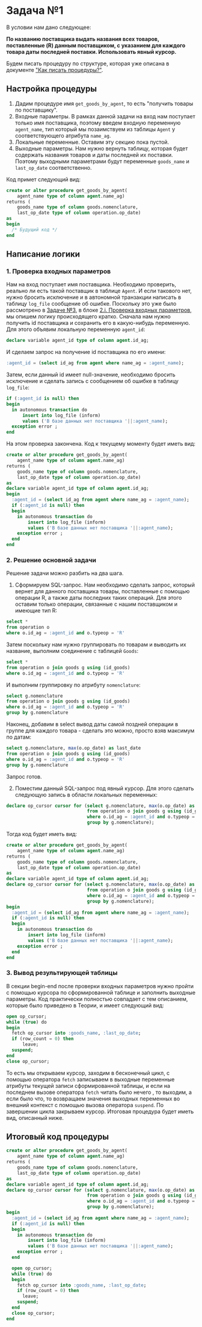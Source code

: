 # Задача №1
В условии нам дано следующее:

**По названию поставщика выдать названия всех товаров, 
поставленные (R) данным поставщиком, с указанием для каждого 
товара даты последней поставки. Использовать явный курсор.**

Будем писать процедуру по структуре, которая уже описана в документе ["Как писать процедуры?"](https://github.com/NikitaBogoslovskiy/DatabaseCourse/tree/main/lab09/how-to-create-procedures.md). 

## Настройка процедуры
1. Дадим процедуре имя `get_goods_by_agent`, то есть "получить товары по поставщику".
2. Входные параметры. В рамках данной задачи на вход нам поступает только имя поставщика, поэтому введем входную переменную `agent_name`, тип который мы позаимствуем из таблицы `Agent` у соответствующего атрибута `name_ag`.
3. Локальные переменные. Оставим эту секцию пока пустой.
4. Выходные параметры. Нам нужно вернуть таблицу, которая будет содержать названия товаров и даты последней их поставки. Поэтому выходными параметрами будут переменные `goods_name` и `last_op_date` соответственно.

Код примет следующий вид:
```sql
create or alter procedure get_goods_by_agent(
    agent_name type of column agent.name_ag)
returns (
    goods_name type of column goods.nomenclature,
    last_op_date type of column operation.op_date)
as
begin
  /* Будущий код */
end
```

## Написание логики
### 1. Проверка входных параметров
Нам на вход поступает имя поставщика. Необходимо проверить, реально ли есть такой поставщик в таблице `Agent`. И если такового нет, нужно бросить исключение и в автономной транзакции написать в таблицу `log_file` сообщение об ошибке. Поскольку это уже было рассмотрено в [Задаче №3](https://github.com/NikitaBogoslovskiy/DatabaseCourse/blob/main/lab09/task_3.md), в блоке [2.i. Проверка входных параметров](https://github.com/NikitaBogoslovskiy/DatabaseCourse/blob/main/lab09/task_3.md#%D0%BF%D1%80%D0%BE%D0%B2%D0%B5%D1%80%D0%BA%D0%B0_%D0%B2%D1%85%D0%BE%D0%B4%D0%BD%D1%8B%D1%85_%D0%BF%D0%B0%D1%80%D0%B0%D0%BC%D0%B5%D1%82%D1%80%D0%BE%D0%B2), мы опишем логику происходящего кратко. Сначала нам нужно получить id поставщика и сохранить его в какую-нибудь переменную. Для этого объявим локальную переменную `agent_id`:
```sql
declare variable agent_id type of column agent.id_ag;
```
И сделаем запрос на получение id поставщика по его имени:
```sql
:agent_id = (select id_ag from agent where name_ag = :agent_name);
```
Затем, если данный id имеет null-значение, необходимо бросить исключение и сделать запись с сообщением об ошибке в таблицу `log_file`:
```sql
if (:agent_id is null) then
begin
  in autonomous transaction do
      insert into log_file (inform) 
      values ('В базе данных нет поставщика '||:agent_name);
  exception error ;
end
```
На этом проверка закончена. Код к текущему моменту будет иметь вид:
```sql
create or alter procedure get_goods_by_agent(
    agent_name type of column agent.name_ag)
returns (
    goods_name type of column goods.nomenclature,
    last_op_date type of column operation.op_date)
as
declare variable agent_id type of column agent.id_ag;
begin
  :agent_id = (select id_ag from agent where name_ag = :agent_name);
  if (:agent_id is null) then
  begin
    in autonomous transaction do
        insert into log_file (inform) 
        values ('В базе данных нет поставщика '||:agent_name);
    exception error ;
  end
end
```

### 2. Решение основной задачи
Решение задачи можно разбить на два шага.

1. Сформируем SQL-запрос. Нам необходимо сделать запрос, который вернет для данного поставщика товары, поставленные с помощью операции R, а также даты последних таких операций. Для этого оставим только операции, связанные с нашим поставщиком и имеющие тип R:
```sql
select *
from operation o
where o.id_ag = :agent_id and o.typeop = 'R'
```
Затем поскольку нам нужно группировать по товарам и выводить их название, выполним соединение с таблицей `Goods`:
```sql
select *
from operation o join goods g using (id_goods)
where o.id_ag = :agent_id and o.typeop = 'R'
```
И выполним группировку по атрибуту `nomenclature`:
```sql
select g.nomenclature
from operation o join goods g using (id_goods)
where o.id_ag = :agent_id and o.typeop = 'R'
group by g.nomenclature
```
Наконец, добавим в select вывод даты самой поздней операции в группе для каждого товара - сделать это можно, просто взяв максимум по датам:
```sql
select g.nomenclature, max(o.op_date) as last_date
from operation o join goods g using (id_goods)
where o.id_ag = :agent_id and o.typeop = 'R'
group by g.nomenclature
```
Запрос готов.

2. Поместим данный SQL-запрос под явный курсор. Для этого сделать следующую запись в области локальных переменных:
```sql
declare op_cursor cursor for (select g.nomenclature, max(o.op_date) as last_date
                              from operation o join goods g using (id_goods)
                              where o.id_ag = :agent_id and o.typeop = 'R'
                              group by g.nomenclature);
```
Тогда код будет иметь вид:
```sql
create or alter procedure get_goods_by_agent(
    agent_name type of column agent.name_ag)
returns (
    goods_name type of column goods.nomenclature,
    last_op_date type of column operation.op_date)
as
declare variable agent_id type of column agent.id_ag;
declare op_cursor cursor for (select g.nomenclature, max(o.op_date) as last_date
                              from operation o join goods g using (id_goods)
                              where o.id_ag = :agent_id and o.typeop = 'R'
                              group by g.nomenclature);
begin
  :agent_id = (select id_ag from agent where name_ag = :agent_name);
  if (:agent_id is null) then
  begin
    in autonomous transaction do
        insert into log_file (inform) 
        values ('В базе данных нет поставщика '||:agent_name);
    exception error ;
  end
end
```

### 3. Вывод результирующей таблицы
В секции begin-end после проверки входных параметров нужно пройти с помощью курсора по сформированной таблице и заполнить выходные параметры. Код практически полностью совпадает с тем описанием, которые было приведено в Теории, и имеет следующий вид:
```sql
open op_cursor;
while (true) do
begin
  fetch op_cursor into :goods_name, :last_op_date;
  if (row_count = 0) then
      leave;
  suspend;
end
close op_cursor;
```
То есть мы открываем курсор, заходим в бесконечный цикл, с помощью оператора `fetch` записываем в выходные переменные атрибуты текущей записи сформированной таблицы, и если на последнем вызове оператора `fetch` читать было нечего , то выходим, а если было что, то возвращаем значения выходных переменных во внешний контекст с помощью вызова оператора `suspend`. По завершении цикла закрываем курсор. Итоговая процедура будет иметь вид, описанный ниже.

## Итоговый код процедуры
```sql
create or alter procedure get_goods_by_agent(
    agent_name type of column agent.name_ag)
returns (
    goods_name type of column goods.nomenclature,
    last_op_date type of column operation.op_date)
as
declare variable agent_id type of column agent.id_ag;
declare op_cursor cursor for (select g.nomenclature, max(o.op_date) as last_date
                              from operation o join goods g using (id_goods)
                              where o.id_ag = :agent_id and o.typeop = 'R'
                              group by g.nomenclature);
begin
  :agent_id = (select id_ag from agent where name_ag = :agent_name);
  if (:agent_id is null) then
  begin
    in autonomous transaction do
        insert into log_file (inform) 
        values ('В базе данных нет поставщика '||:agent_name);
    exception error ;
  end

  open op_cursor;
  while (true) do
  begin
    fetch op_cursor into :goods_name, :last_op_date;
    if (row_count = 0) then
      leave;
    suspend;
  end
  close op_cursor;
end
```